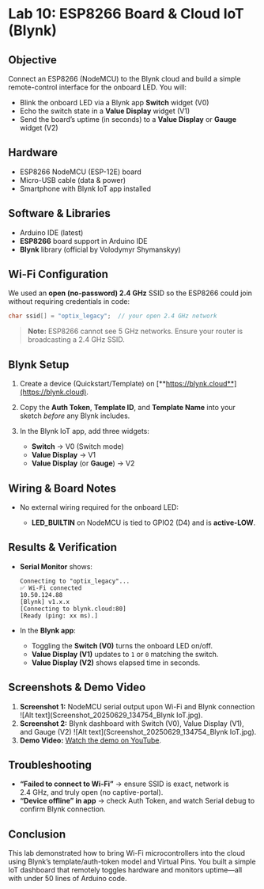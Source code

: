 # Lab 10: ESP8266 Board & Cloud IoT (Blynk)

## Objective

Connect an ESP8266 (NodeMCU) to the Blynk cloud and build a simple remote-control interface for the onboard LED. You will:

* Blink the onboard LED via a Blynk app **Switch** widget (V0)
* Echo the switch state in a **Value Display** widget (V1)
* Send the board’s uptime (in seconds) to a **Value Display** or **Gauge** widget (V2)

## Hardware

* ESP8266 NodeMCU (ESP-12E) board
* Micro-USB cable (data & power)
* Smartphone with Blynk IoT app installed

## Software & Libraries

* Arduino IDE (latest)
* **ESP8266** board support in Arduino IDE
* **Blynk** library (official by Volodymyr Shymanskyy)

## Wi-Fi Configuration

We used an **open (no-password) 2.4 GHz** SSID so the ESP8266 could join without requiring credentials in code:

```cpp
char ssid[] = "optix_legacy";  // your open 2.4 GHz network
```

> **Note:** ESP8266 cannot see 5 GHz networks. Ensure your router is broadcasting a 2.4 GHz SSID.

## Blynk Setup

1. Create a device (Quickstart/Template) on [**https://blynk.cloud**](https://blynk.cloud).
2. Copy the **Auth Token**, **Template ID**, and **Template Name** into your sketch *before* any Blynk includes.
3. In the Blynk IoT app, add three widgets:

   * **Switch** → V0 (Switch mode)
   * **Value Display** → V1
   * **Value Display** (or **Gauge**) → V2

## Wiring & Board Notes

* No external wiring required for the onboard LED:

  * **LED\_BUILTIN** on NodeMCU is tied to GPIO2 (D4) and is **active-LOW**.

## Results & Verification

* **Serial Monitor** shows:

  ```
  Connecting to "optix_legacy"...
  ✅ Wi-Fi connected
  10.50.124.88
  [Blynk] v1.x.x
  [Connecting to blynk.cloud:80]
  [Ready (ping: xx ms).]
  ```
* In the **Blynk app**:

  * Toggling the **Switch (V0)** turns the onboard LED on/off.
  * **Value Display (V1)** updates to `1` or `0` matching the switch.
  * **Value Display (V2)** shows elapsed time in seconds.

## Screenshots & Demo Video

1. **Screenshot 1:** NodeMCU serial output upon Wi-Fi and Blynk connection
   ![Alt text](Screenshot_20250629_134754_Blynk IoT.jpg).
2. **Screenshot 2:** Blynk dashboard with Switch (V0), Value Display (V1), and Gauge (V2)
   ![Alt text](Screenshot_20250629_134754_Blynk IoT.jpg).
3. **Demo Video:** [Watch the demo on YouTube]([https://www.youtube.com/your-video-link](https://www.youtube.com/watch?v=Y2iu5TG_uY4)).

## Troubleshooting

* **“Failed to connect to Wi-Fi”** → ensure SSID is exact, network is 2.4 GHz, and truly open (no captive-portal).
* **“Device offline” in app** → check Auth Token, and watch Serial debug to confirm Blynk connection.

## Conclusion

This lab demonstrated how to bring Wi-Fi microcontrollers into the cloud using Blynk’s template/auth-token model and Virtual Pins. You built a simple IoT dashboard that remotely toggles hardware and monitors uptime—all with under 50 lines of Arduino code.
